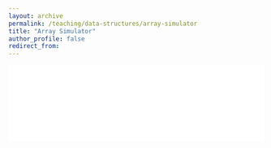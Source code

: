 ```yaml
---
layout: archive
permalink: /teaching/data-structures/array-simulator
title: "Array Simulator"
author_profile: false
redirect_from: 
---
```


<iframe id="dynamic-iframe" src="../../../files/data_structures/slides/Bolum_02_Diziler.html" width="100%" style="border: none;"></iframe>

<script>
  const iframe = document.getElementById('dynamic-iframe');
  iframe.onload = () => {
    iframe.style.height = iframe.contentWindow.document.body.scrollHeight + 'px';
  };
</script>
